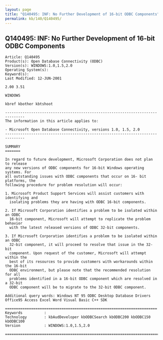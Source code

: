 ```yaml
---
layout: page
title: "Q140495: INF: No Further Development of 16-bit ODBC Components"
permalink: kb/140/Q140495/
---
```


## Q140495: INF: No Further Development of 16-bit ODBC Components

	Article: Q140495
	Product(s): Open Database Connectivity (ODBC)
	Version(s): WINDOWS:1.0,1.5,2.0
	Operating System(s): 
	Keyword(s): 
	Last Modified: 12-JUN-2001
	
	2.00 3.51
	
	WINDOWS
	
	kbref kbother kbtshoot
	
	-------------------------------------------------------------------------------
	The information in this article applies to:
	
	- Microsoft Open Database Connectivity, versions 1.0, 1.5, 2.0 
	-------------------------------------------------------------------------------
	
	SUMMARY
	=======
	
	In regard to future development, Microsoft Corporation does not plan to release
	any new versions of ODBC components for 16-bit Windows operating systems. For
	all outstanding issues with ODBC components that occur on 16- bit platforms, the
	following procedure for problem resolution will occur:
	
	1. Microsoft Product Support Services will assist customers with identifying and
	  isolating problems they are having with ODBC 16-bit components.
	
	2. If Microsoft Corporation identifies a problem to be isolated within an ODBC
	  16-bit component, Microsoft will attempt to replicate the problem behavior
	  with the latest released versions of ODBC 32-bit components.
	
	3. If Microsoft Corporation identifies a problem to be isolated within an ODBC
	  32-bit component, it will proceed to resolve that issue in the 32- bit
	  component. Upon request of the customer, Microsoft will attempt within the
	  best of its resources to provide customers with workarounds within the 16-bit
	  ODBC environment, but please note that the recommended resolution for all
	  problems identified in a 16-bit ODBC component which are resolved in a 32-bit
	  ODBC component will be to migrate to the 32-bit ODBC component.
	
	Additional query words: Windows NT 95 ODBC Desktop Database Drivers Office95 Access Excel Word Visual Basic C++ SDK
	
	======================================================================
	Keywords          :  
	Technology        : kbAudDeveloper kbODBCSearch kbODBC200 kbODBC150 kbODBC100
	Version           : WINDOWS:1.0,1.5,2.0
	
	=============================================================================
	
